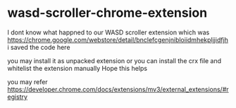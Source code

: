 # wasd-scroller-chrome-extension

I dont know what happned to our WASD scroller extension which was https://chrome.google.com/webstore/detail/bnclefcgenjnibloiidmhekpljjidfjh i saved the code here

you may install it as unpacked extension or you can install the crx file and whitelist the extension manually Hope this helps 

you may refer https://developer.chrome.com/docs/extensions/mv3/external_extensions/#registry 

